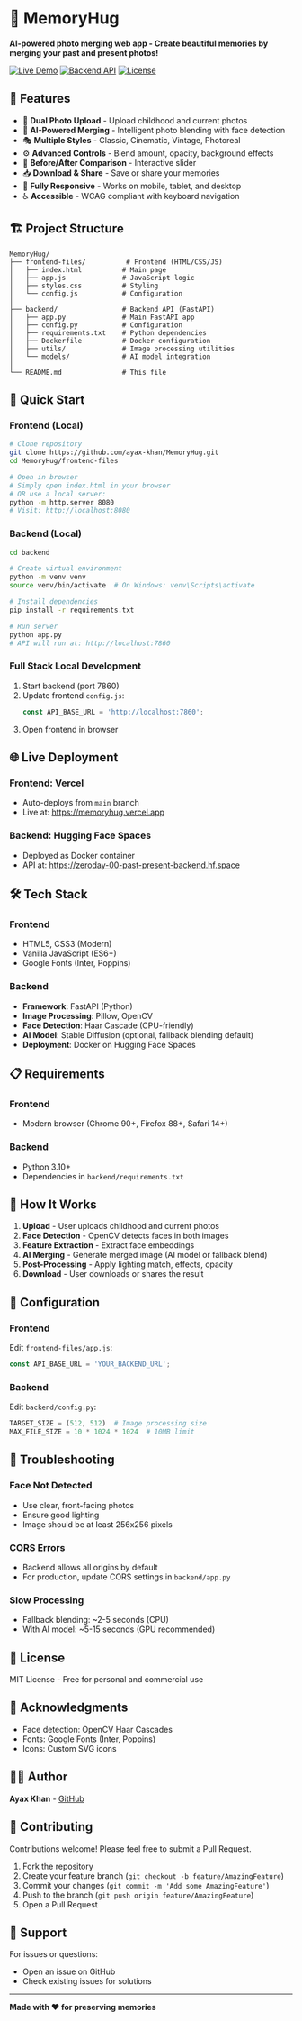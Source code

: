 # 🤗 MemoryHug

**AI-powered photo merging web app - Create beautiful memories by merging your past and present photos!**

[![Live Demo](https://img.shields.io/badge/demo-live-brightgreen)](https://memoryhug.vercel.app)
[![Backend API](https://img.shields.io/badge/API-Hugging%20Face-yellow)](https://huggingface.co/spaces/zeroday-00/past-present-backend)
[![License](https://img.shields.io/badge/license-MIT-blue)](LICENSE)

## 🌟 Features

- 📸 **Dual Photo Upload** - Upload childhood and current photos
- 🎨 **AI-Powered Merging** - Intelligent photo blending with face detection
- 🎭 **Multiple Styles** - Classic, Cinematic, Vintage, Photoreal
- ⚙️ **Advanced Controls** - Blend amount, opacity, background effects
- 👀 **Before/After Comparison** - Interactive slider
- 📥 **Download & Share** - Save or share your memories
- 📱 **Fully Responsive** - Works on mobile, tablet, and desktop
- ♿ **Accessible** - WCAG compliant with keyboard navigation

## 🏗️ Project Structure

```
MemoryHug/
├── frontend-files/          # Frontend (HTML/CSS/JS)
│   ├── index.html          # Main page
│   ├── app.js              # JavaScript logic
│   ├── styles.css          # Styling
│   └── config.js           # Configuration
│
├── backend/                # Backend API (FastAPI)
│   ├── app.py              # Main FastAPI app
│   ├── config.py           # Configuration
│   ├── requirements.txt    # Python dependencies
│   ├── Dockerfile          # Docker configuration
│   ├── utils/              # Image processing utilities
│   └── models/             # AI model integration
│
└── README.md               # This file
```

## 🚀 Quick Start

### **Frontend (Local)**

```bash
# Clone repository
git clone https://github.com/ayax-khan/MemoryHug.git
cd MemoryHug/frontend-files

# Open in browser
# Simply open index.html in your browser
# OR use a local server:
python -m http.server 8080
# Visit: http://localhost:8080
```

### **Backend (Local)**

```bash
cd backend

# Create virtual environment
python -m venv venv
source venv/bin/activate  # On Windows: venv\Scripts\activate

# Install dependencies
pip install -r requirements.txt

# Run server
python app.py
# API will run at: http://localhost:7860
```

### **Full Stack Local Development**

1. Start backend (port 7860)
2. Update frontend `config.js`:
   ```javascript
   const API_BASE_URL = 'http://localhost:7860';
   ```
3. Open frontend in browser

## 🌐 Live Deployment

### **Frontend**: Vercel
- Auto-deploys from `main` branch
- Live at: https://memoryhug.vercel.app

### **Backend**: Hugging Face Spaces
- Deployed as Docker container
- API at: https://zeroday-00-past-present-backend.hf.space

## 🛠️ Tech Stack

### **Frontend**
- HTML5, CSS3 (Modern)
- Vanilla JavaScript (ES6+)
- Google Fonts (Inter, Poppins)

### **Backend**
- **Framework**: FastAPI (Python)
- **Image Processing**: Pillow, OpenCV
- **Face Detection**: Haar Cascade (CPU-friendly)
- **AI Model**: Stable Diffusion (optional, fallback blending default)
- **Deployment**: Docker on Hugging Face Spaces

## 📋 Requirements

### **Frontend**
- Modern browser (Chrome 90+, Firefox 88+, Safari 14+)

### **Backend**
- Python 3.10+
- Dependencies in `backend/requirements.txt`

## 🎨 How It Works

1. **Upload** - User uploads childhood and current photos
2. **Face Detection** - OpenCV detects faces in both images
3. **Feature Extraction** - Extract face embeddings
4. **AI Merging** - Generate merged image (AI model or fallback blend)
5. **Post-Processing** - Apply lighting match, effects, opacity
6. **Download** - User downloads or shares the result

## 🔧 Configuration

### **Frontend**
Edit `frontend-files/app.js`:
```javascript
const API_BASE_URL = 'YOUR_BACKEND_URL';
```

### **Backend**
Edit `backend/config.py`:
```python
TARGET_SIZE = (512, 512)  # Image processing size
MAX_FILE_SIZE = 10 * 1024 * 1024  # 10MB limit
```

## 🐛 Troubleshooting

### Face Not Detected
- Use clear, front-facing photos
- Ensure good lighting
- Image should be at least 256x256 pixels

### CORS Errors
- Backend allows all origins by default
- For production, update CORS settings in `backend/app.py`

### Slow Processing
- Fallback blending: ~2-5 seconds (CPU)
- With AI model: ~5-15 seconds (GPU recommended)

## 📝 License

MIT License - Free for personal and commercial use

## 🙏 Acknowledgments

- Face detection: OpenCV Haar Cascades
- Fonts: Google Fonts (Inter, Poppins)
- Icons: Custom SVG icons

## 👨‍💻 Author

**Ayax Khan** - [GitHub](https://github.com/ayax-khan)

## 🤝 Contributing

Contributions welcome! Please feel free to submit a Pull Request.

1. Fork the repository
2. Create your feature branch (`git checkout -b feature/AmazingFeature`)
3. Commit your changes (`git commit -m 'Add some AmazingFeature'`)
4. Push to the branch (`git push origin feature/AmazingFeature`)
5. Open a Pull Request

## 📧 Support

For issues or questions:
- Open an issue on GitHub
- Check existing issues for solutions

---

**Made with ❤️ for preserving memories**
